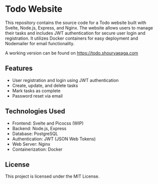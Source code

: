 # Todo Website

This repository contains the source code for a Todo website built with Svelte, Node.js, Express, and Nginx. The website allows users to manage their tasks and includes JWT authentication for secure user login and registration. It utilizes Docker containers for easy deployment and Nodemailer for email functionality.

A working version can be found on https://todo.shouryaeaga.com

## Features

- User registration and login using JWT authentication
- Create, update, and delete tasks
- Mark tasks as complete
- Password reset via email

## Technologies Used

- Frontend: Svelte and Picocss (WIP)
- Backend: Node.js, Express
- Database: PostgreSQL
- Authentication: JWT (JSON Web Tokens)
- Web Server: Nginx
- Containerization: Docker

## License
This project is licensed under the MIT License.
